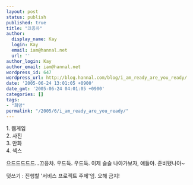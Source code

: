 ```yaml
---
layout: post
status: publish
published: true
title: "끄응차"
author:
  display_name: Kay
  login: Kay
  email: iam@hannal.net
  url: ''
author_login: Kay
author_email: iam@hannal.net
wordpress_id: 647
wordpress_url: http://blog.hannal.com/blog/i_am_ready_are_you_ready/
date: '2005-06-24 13:01:05 +0900'
date_gmt: '2005-06-24 04:01:05 +0900'
categories: []
tags:
- "희망"
permalink: "/2005/6/i_am_ready_are_you_ready/"
---
```

<p>1. 웹게임<br />
2. 사진<br />
3. 만화<br />
4. 섹스</p>
<p>으드드드드드...끄응차. 우드득. 우드득. 이제 슬슬 나아가보자, 얘들아. 준비됐나아~</p>
<p>덧쓰기 : 진행할 '서비스 프로젝트 주제'임. 오해 금지!</p>
